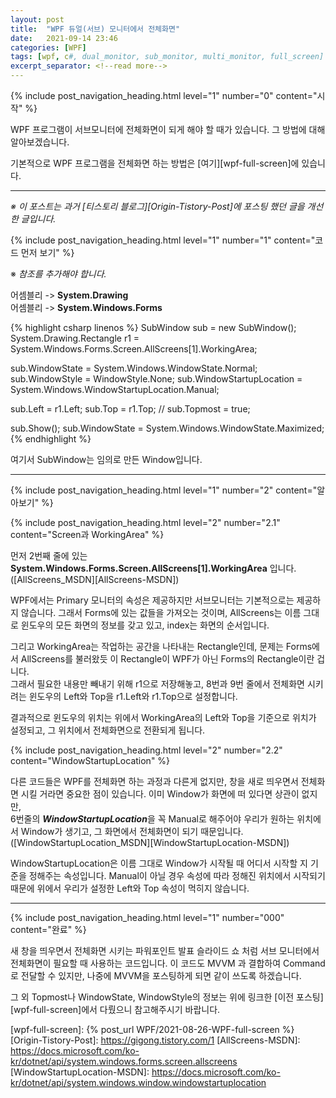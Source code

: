 ```yaml
---
layout: post
title:  "WPF 듀얼(서브) 모니터에서 전체화면"
date:   2021-09-14 23:46
categories: [WPF]
tags: [wpf, c#, dual_monitor, sub_monitor, multi_monitor, full_screen]
excerpt_separator: <!--read more-->
---
```



<!-- header for toc -->
{% include post_navigation_heading.html level="1" number="0" content="시작" %}

WPF 프로그램이 서브모니터에 전체화면이 되게 해야 할 때가 있습니다. 그 방법에 대해 알아보겠습니다.
<!--read more-->

기본적으로 WPF 프로그램을 전체화면 하는 방법은 [여기][wpf-full-screen]에 있습니다. 

---

*※ 이 포스트는 과거 [티스토리 블로그][Origin-Tistory-Post]에 포스팅 했던 글을 개선한 글입니다.*


<!-- include for toc -->
{% include post_navigation_heading.html level="1" number="1" content="코드 먼저 보기" %}

※ *참조를 추가해야 합니다.*

어셈블리 -> **System.Drawing**  
어셈블리 -> **System.Windows.Forms**

{% highlight csharp linenos %}
SubWindow sub = new SubWindow();
System.Drawing.Rectangle r1 = System.Windows.Forms.Screen.AllScreens[1].WorkingArea;

sub.WindowState = System.Windows.WindowState.Normal;
sub.WindowStyle = WindowStyle.None;
sub.WindowStartupLocation = System.Windows.WindowStartupLocation.Manual;

sub.Left = r1.Left;
sub.Top = r1.Top;
// sub.Topmost = true;

sub.Show();
sub.WindowState = System.Windows.WindowState.Maximized;
{% endhighlight %}

여기서 SubWindow는 임의로 만든 Window입니다.


---
<!-- include for toc -->
{% include post_navigation_heading.html level="1" number="2" content="알아보기" %}


<!-- include for toc -->
{% include post_navigation_heading.html level="2" number="2.1" content="Screen과 WorkingArea" %}

먼저 2번째 줄에 있는 **System.Windows.Forms.Screen.AllScreens[1].WorkingArea** 입니다. ([AllScreens_MSDN][AllScreens-MSDN])

WPF에서는 Primary 모니터의 속성은 제공하지만 서브모니터는 기본적으로는 제공하지 않습니다. 그래서 Forms에 있는 값들을 가져오는 것이며, AllScreens는 이름 그대로 윈도우의 모든 화면의 정보를 갖고 있고, index는 화면의 순서입니다.

그리고 WorkingArea는 작업하는 공간을 나타내는 Rectangle인데, 문제는 Forms에서 AllScreens를 불러왔듯 이 Rectangle이 WPF가 아닌 Forms의 Rectangle이란 겁니다.  
그래서 필요한 내용만 빼내기 위해 r1으로 저장해놓고, 8번과 9번 줄에서 전체화면 시키려는 윈도우의 Left와 Top을 r1.Left와 r1.Top으로 설정합니다.

결과적으로 윈도우의 위치는 위에서 WorkingArea의 Left와 Top을 기준으로 위치가 설정되고, 그 위치에서 전체화면으로 전환되게 됩니다.


<!-- include for toc -->
{% include post_navigation_heading.html level="2" number="2.2" content="WindowStartupLocation" %}

다른 코드들은 WPF를 전체화면 하는 과정과 다른게 없지만, 창을 새로 띄우면서 전체화면 시킬 거라면 중요한 점이 있습니다. 이미 Window가 화면에 떠 있다면 상관이 없지만,   
6번줄의 ***WindowStartupLocation***을 꼭 Manual로 해주어야 우리가 원하는 위치에서 Window가 생기고, 그 화면에서 전체화면이 되기 때문입니다.  
([WindowStartupLocation_MSDN][WindowStartupLocation-MSDN])

WindowStartupLocation은 이름 그대로 Window가 시작될 때 어디서 시작할 지 기준을 정해주는 속성입니다. 
Manual이 아닐 경우 속성에 따라 정해진 위치에서 시작되기 때문에 위에서 우리가 설정한 Left와 Top 속성이 먹히지 않습니다.


---
<!-- include for toc -->
{% include post_navigation_heading.html level="1" number="000" content="완료" %}

새 창을 띄우면서 전체화면 시키는 파워포인트 발표 슬라이드 쇼 처럼 서브 모니터에서 전체화면이 필요할 때 사용하는 코드입니다.
이 코드도 MVVM 과 결합하여 Command로 전달할 수 있지만, 나중에 MVVM을 포스팅하게 되면 같이 쓰도록 하겠습니다.

그 외 Topmost나 WindowState, WindowStyle의 정보는 위에 링크한 [이전 포스팅][wpf-full-screen]에서 다뤘으니 참고해주시기 바랍니다.



[wpf-full-screen]: {% post_url WPF/2021-08-26-WPF-full-screen %}
[Origin-Tistory-Post]: https://gigong.tistory.com/1
[AllScreens-MSDN]: https://docs.microsoft.com/ko-kr/dotnet/api/system.windows.forms.screen.allscreens
[WindowStartupLocation-MSDN]: https://docs.microsoft.com/ko-kr/dotnet/api/system.windows.window.windowstartuplocation